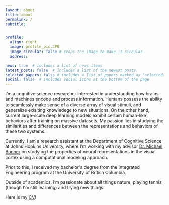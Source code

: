 ```yaml
---
layout: about
title: about
permalink: /
subtitle: 


profile:
  align: right
  image: profile_pic.JPG
  image_circular: false # crops the image to make it circular
  address: 

news: true  # includes a list of news items
latest_posts: false  # includes a list of the newest posts
selected_papers: false # includes a list of papers marked as "selected={true}"
social: false  # includes social icons at the bottom of the page
---
```



I’m a cognitive science researcher interested in understanding how brains and machines encode and process information. Humans possess the ability to seamlessly make sense of a diverse array of visual stimuli, and generalize exisiting knowledege to new situations. On the other hand, current large-scale deep learning models exhibit certain human-like behaviors after training on massive datasets. My passion lies in studying the similarities and differences between the representations and behaviors of these two systems. 

Currently, I am a research assistant at the Department of Cognitive Science at Johns Hopkins University, where I’m working with my advisor <a href="https://cogsci.jhu.edu/directory/michael-bonner/">Dr. Michael Bonner</a> on studying the properties of neural representations in the visual cortex using a computational modeling approach. 

Prior to this, I received my bachelor's degree from the Integrated Engineering program at the University of British Columbia.

Outside of academics, I’m passionate about all things nature, playing tennis (though I'm still learning) and trying new things.

Here is my <a href="https://akazemian.github.io/cv/">CV</a>!






